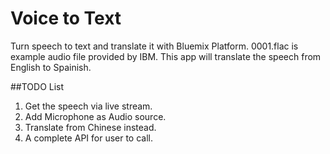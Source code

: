 # Voice to Text 

Turn speech to text and translate it with Bluemix Platform.
0001.flac is example audio file provided by IBM. 
This app will translate the speech from English to Spainish.

##TODO List
1. Get the speech via live stream.
2. Add Microphone as Audio source.
3. Translate from Chinese instead.
4. A complete API for user to call. 
